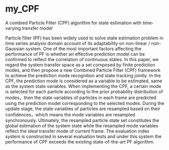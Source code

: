 # my_CPF
A combied Particle Filter (CPF) algorithm for state estimation with time-varying transfer model

Particle filter (PF) has been widely used to solve state estimation problem in time series analysis domain account of its adaptability on non-linear / non-Gaussian system. One of the most important factors affecting the performance of PF is whether an effective prediction model can be confirmed to reflect the correlation of continuous states. In this paper, we regard the system transfer space as a set composed by finite prediction modes, and then propose a new Combined Particle Filter (CPF) framework to achieve the prediction mode recognition and state tracking jointly. In the CPF, the prediction mode is considered as a variable to be estimated, same as the system state variables. When implementing the CPF, a certain mode is selected for each particle according to the prior probability distribution of modes，then the state variables of particles in each frame are predicted using the prediction model corresponding to the selected modes. During the update stage, the state variables of particles are resampled based on their confidences，which means the mode variables are resampled synchronously. Ultimately, the resampled particle state set constitutes the global estimation of the system state while the resampled mode variables reflect the ideal transfer mode of current frame. The evaluation index system is constructed in several evaluation tests and under this system the performance of CPF exceeds the existing state-of-the-art PF algorithm.
